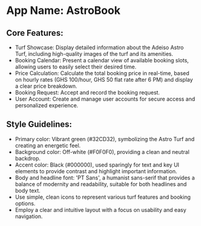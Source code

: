 # **App Name**: AstroBook

## Core Features:

- Turf Showcase: Display detailed information about the Adeiso Astro Turf, including high-quality images of the turf and its amenities.
- Booking Calendar: Present a calendar view of available booking slots, allowing users to easily select their desired time.
- Price Calculation: Calculate the total booking price in real-time, based on hourly rates (GHS 100/hour, GHS 50 flat rate after 6 PM) and display a clear price breakdown.
- Booking Request: Accept and record the booking request.
- User Account: Create and manage user accounts for secure access and personalized experience.

## Style Guidelines:

- Primary color: Vibrant green (#32CD32), symbolizing the Astro Turf and creating an energetic feel.
- Background color: Off-white (#F0F0F0), providing a clean and neutral backdrop.
- Accent color: Black (#000000), used sparingly for text and key UI elements to provide contrast and highlight important information.
- Body and headline font: 'PT Sans', a humanist sans-serif that provides a balance of modernity and readability, suitable for both headlines and body text.
- Use simple, clean icons to represent various turf features and booking options.
- Employ a clear and intuitive layout with a focus on usability and easy navigation.